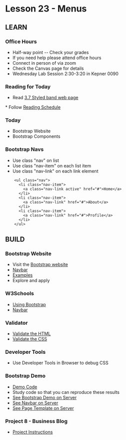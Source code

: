 # Lesson 23 - Menus

## LEARN

### Office Hours
* Half-way point -- Check your grades
* If you need help please attend office hours
* Connect in person of via zoom
* Check the Canvas page for details
* Wednesday Lab Session 2:30-3:20 in Kepner 0090


### Reading for Today  
* Read <a target="_blank" 
href="https://learn.zybooks.com/zybook/UNCOBACS200SeamanFall2021/chapter/3/section/7">
3.7 Styled band web page
</a>
* Follow <a target="_blank" href="/course/bacs200/docs/ZybooksReading">Reading Schedule</a>


### Today
* Bootstrap Website
* Bootstrap Components


### Bootstrap Navs
* Use class "nav" on list
* Use class "nav-item" on each list item
* Use class "nav-link" on each link element

```
    <ul class="nav">
      <li class="nav-item">
        <a class="nav-link active" href="#">Home</a>
      </li>
      <li class="nav-item">
        <a class="nav-link" href="#">About</a>
      </li>
      <li class="nav-item">
        <a class="nav-link" href="#">Profile</a>
      </li>
    </ul>
```



## BUILD

### Bootstrap Website
* Visit the [Bootstrap website](https://getbootstrap.com/docs/5.1/getting-started/introduction/)
* [Navbar](https://getbootstrap.com/docs/5.1/components/navbar/)
* [Examples](https://getbootstrap.com/docs/5.1/examples/)
* Explore and apply


### W3Schools
* [Using Bootstrap](https://www.w3schools.com/bootstrap5/index.php)
* [Navbar](https://www.w3schools.com/bootstrap5/bootstrap_navbar.php)


### Validator
* [Validate the HTML](https://validator.w3.org/)
* [Validate the CSS](http://jigsaw.w3.org/css-validator/)


### Developer Tools
* Use Developer Tools in Browser to debug CSS


### Bootstrap Demo
* [Demo Code](https://github.com/Mark-Seaman/Mark-Seaman.github.io/tree/master/demo/week8)
* Study code so that you can reproduce these results
* [See Bootstrap Demo on Server](https://Mark-Seaman.github.io/demo/week8/index.html)
* [See Navbar on Server](https://Mark-Seaman.github.io/demo/week8/navbar.html)
* [See Page Template on Server](https://Mark-Seaman.github.io/demo/week8/template.html)


### Project 8 - Business Blog
* [Project Instructions](/course/bacs200/project/08)

